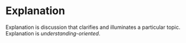# Explanation

Explanation is discussion that clarifies and illuminates a particular topic.
Explanation is *understanding-oriented*.
